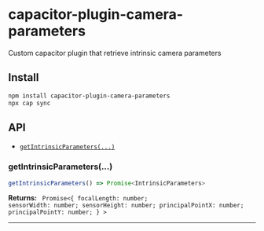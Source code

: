 # capacitor-plugin-camera-parameters

Custom capacitor plugin that retrieve intrinsic camera parameters

## Install

```bash
npm install capacitor-plugin-camera-parameters
npx cap sync
```

## API

<docgen-index>

* [`getIntrinsicParameters(...)`](#getIntrinsicParameters)

</docgen-index>

<docgen-api>
<!--Update the source file JSDoc comments and rerun docgen to update the docs below-->

### getIntrinsicParameters(...)

```typescript
getIntrinsicParameters() => Promise<IntrinsicParameters>
```

**Returns:** <code>
Promise&lt;{ 
  focalLength: number;
  sensorWidth: number;
  sensorHeight: number;
  principalPointX: number;
  principalPointY: number;
}
&gt;</code>

--------------------

</docgen-api>

